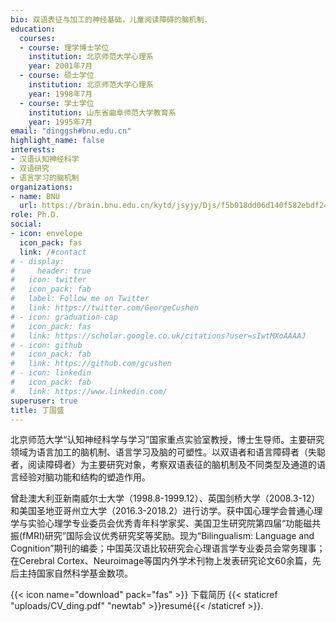 ```yaml
---
bio: 双语表征与加工的神经基础，儿童阅读障碍的脑机制.
education:
  courses:
  - course: 理学博士学位
    institution: 北京师范大学心理系
    year: 2001年7月
  - course: 硕士学位
    institution: 北京师范大学心理系
    year: 1998年7月
  - course: 学士学位
    institution: 山东省曲阜师范大学教育系
    year: 1995年7月
email: "dinggsh#bnu.edu.cn"
highlight_name: false
interests:
- 汉语认知神经科学
- 双语研究
- 语言学习的脑机制
organizations:
- name: BNU
  url: https://brain.bnu.edu.cn/kytd/jsyjy/Djs/f5b018dd06d140f582ebdf24818bcb6e.htm
role: Ph.D.
social:
- icon: envelope
  icon_pack: fas
  link: /#contact
# - display:
#     header: true
#   icon: twitter
#   icon_pack: fab
#   label: Follow me on Twitter
#   link: https://twitter.com/GeorgeCushen
# - icon: graduation-cap
#   icon_pack: fas
#   link: https://scholar.google.co.uk/citations?user=sIwtMXoAAAAJ
# - icon: github
#   icon_pack: fab
#   link: https://github.com/gcushen
# - icon: linkedin
#   icon_pack: fab
#   link: https://www.linkedin.com/
superuser: true
title: 丁国盛
---
```


北京师范大学“认知神经科学与学习”国家重点实验室教授，博士生导师。主要研究领域为语言加工的脑机制、语言学习及脑的可塑性。以双语者和语言障碍者（失聪者，阅读障碍者）为主要研究对象，考察双语表征的脑机制及不同类型及通道的语言经验对脑功能和结构的塑造作用。

曾赴澳大利亚新南威尔士大学（1998.8-1999.12）、英国剑桥大学（2008.3-12）和美国圣地亚哥州立大学（2016.3-2018.2）进行访学。获中国心理学会普通心理学与实验心理学专业委员会优秀青年科学家奖、美国卫生研究院第四届“功能磁共振(fMRI)研究”国际会议优秀研究奖等奖励。现为“Bilingualism: Language and Cognition”期刊的编委；中国英汉语比较研究会心理语言学专业委员会常务理事；在Cerebral Cortex、Neuroimage等国内外学术刊物上发表研究论文60余篇，先后主持国家自然科学基金数项。

{{< icon name="download" pack="fas" >}} 下载简历 {{< staticref "uploads/CV_ding.pdf" "newtab" >}}resumé{{< /staticref >}}.
